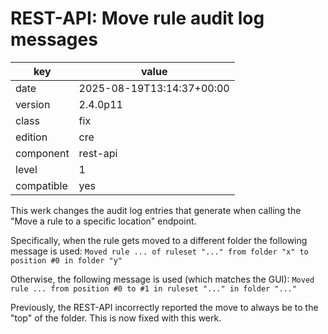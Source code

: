 [//]: # (werk v2)
# REST-API: Move rule audit log messages

key        | value
---------- | ---
date       | 2025-08-19T13:14:37+00:00
version    | 2.4.0p11
class      | fix
edition    | cre
component  | rest-api
level      | 1
compatible | yes

This werk changes the audit log entries that generate when calling the
"Move a rule to a specific location" endpoint.

Specifically, when the rule gets moved to a different folder the following
message is used:
`Moved rule ... of ruleset "..." from folder "x" to position #0 in folder "y"`

Otherwise, the following message is used (which matches the GUI):
`Moved rule ... from position #0 to #1 in ruleset "..." in folder "..."`

Previously, the REST-API incorrectly reported the move to always be to the
"top" of the folder. This is now fixed with this werk.
